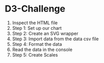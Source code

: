 # D3-Challenge

1. Inspect the HTML file 
2. Step 1: Set up our chart
3. Step 2: Create an SVG wrapper
4. Step 3: Import data from the data csv file
5. Step 4: Format the data
6. Read the data in the console
7. Step 5: Create Scales
